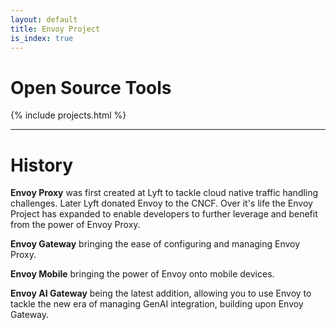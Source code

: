 ```yaml
---
layout: default
title: Envoy Project
is_index: true
---
```

# Open Source Tools

{% include projects.html %}

<!-- ## Envoy Proxy
Envoy Proxy is an edge and service proxy, designed for cloud-native applications. Providing powerful traffic management, routing, observability, and extensibility features.

Take control over your traffic.
<div>
        <a href="https://envoyproxy.io" class="btn">Learn More</a>
</div>

## Envoy Gateway
Envoy Gateway manages Envoy Proxy as a Standalone or Kubernetes-based API Gateway, implementing and extending the Kubernetes Gateway API.

Aimed at making it easy to adopt, use, and manage Envoy Proxy.
<div>
        <a href="https://gateway.envoyproxy.io" class="btn">Learn More</a>
</div>

## Envoy Mobile
Envoy Mobile brings the power and consistency of Envoy Proxy to the iOS and Android platforms, providing a ubiquitous API and abstraction for mobile application networking. Running Envoy on the phone, at the edge, and within the datacenter provides unparalleled networking functionality and observability to modern distributed applications.
<div>
        <a href="https://envoymobile.io" class="btn">Learn More</a>
</div>

## Envoy AI Gateway
Envoy AI Gateway helps you integrate GenAI services with your applications by enabling you to handle GenAI traffic with Envoy Gateway.
<div>
        <a href="/ai-gateway" class="btn">Learn More</a>
</div> -->

***

# History

**Envoy Proxy** was first created at Lyft to tackle cloud native traffic handling challenges. Later Lyft donated Envoy to the CNCF. Over it's life the Envoy Project has expanded to enable developers to further leverage and benefit from the power of Envoy Proxy.

**Envoy Gateway** bringing the ease of configuring and managing Envoy Proxy.

**Envoy Mobile** bringing the power of Envoy onto mobile devices.

**Envoy AI Gateway** being the latest addition, allowing you to use Envoy to tackle the new era of managing GenAI integration, building upon Envoy Gateway.